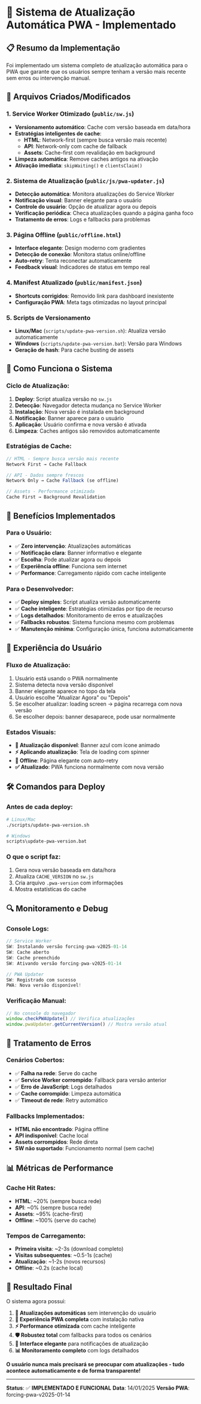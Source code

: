 # 🔄 Sistema de Atualização Automática PWA - Implementado

## 📋 Resumo da Implementação

Foi implementado um sistema completo de atualização automática para o PWA que garante que os usuários sempre tenham a versão mais recente sem erros ou intervenção manual.

## 🚀 Arquivos Criados/Modificados

### 1. **Service Worker Otimizado** (`public/sw.js`)
- **Versionamento automático**: Cache com versão baseada em data/hora
- **Estratégias inteligentes de cache**:
  - **HTML**: Network-first (sempre busca versão mais recente)
  - **API**: Network-only com cache de fallback
  - **Assets**: Cache-first com revalidação em background
- **Limpeza automática**: Remove caches antigos na ativação
- **Ativação imediata**: `skipWaiting()` e `clientsClaim()`

### 2. **Sistema de Atualização** (`public/js/pwa-updater.js`)
- **Detecção automática**: Monitora atualizações do Service Worker
- **Notificação visual**: Banner elegante para o usuário
- **Controle do usuário**: Opção de atualizar agora ou depois
- **Verificação periódica**: Checa atualizações quando a página ganha foco
- **Tratamento de erros**: Logs e fallbacks para problemas

### 3. **Página Offline** (`public/offline.html`)
- **Interface elegante**: Design moderno com gradientes
- **Detecção de conexão**: Monitora status online/offline
- **Auto-retry**: Tenta reconectar automaticamente
- **Feedback visual**: Indicadores de status em tempo real

### 4. **Manifest Atualizado** (`public/manifest.json`)
- **Shortcuts corrigidos**: Removido link para dashboard inexistente
- **Configuração PWA**: Meta tags otimizadas no layout principal

### 5. **Scripts de Versionamento**
- **Linux/Mac** (`scripts/update-pwa-version.sh`): Atualiza versão automaticamente
- **Windows** (`scripts/update-pwa-version.bat`): Versão para Windows
- **Geração de hash**: Para cache busting de assets

## 🔧 Como Funciona o Sistema

### **Ciclo de Atualização:**

1. **Deploy**: Script atualiza versão no `sw.js`
2. **Detecção**: Navegador detecta mudança no Service Worker
3. **Instalação**: Nova versão é instalada em background
4. **Notificação**: Banner aparece para o usuário
5. **Aplicação**: Usuário confirma e nova versão é ativada
6. **Limpeza**: Caches antigos são removidos automaticamente

### **Estratégias de Cache:**

```javascript
// HTML - Sempre busca versão mais recente
Network First → Cache Fallback

// API - Dados sempre frescos
Network Only → Cache Fallback (se offline)

// Assets - Performance otimizada
Cache First → Background Revalidation
```

## 🎯 Benefícios Implementados

### **Para o Usuário:**
- ✅ **Zero intervenção**: Atualizações automáticas
- ✅ **Notificação clara**: Banner informativo e elegante
- ✅ **Escolha**: Pode atualizar agora ou depois
- ✅ **Experiência offline**: Funciona sem internet
- ✅ **Performance**: Carregamento rápido com cache inteligente

### **Para o Desenvolvedor:**
- ✅ **Deploy simples**: Script atualiza versão automaticamente
- ✅ **Cache inteligente**: Estratégias otimizadas por tipo de recurso
- ✅ **Logs detalhados**: Monitoramento de erros e atualizações
- ✅ **Fallbacks robustos**: Sistema funciona mesmo com problemas
- ✅ **Manutenção mínima**: Configuração única, funciona automaticamente

## 📱 Experiência do Usuário

### **Fluxo de Atualização:**
1. Usuário está usando o PWA normalmente
2. Sistema detecta nova versão disponível
3. Banner elegante aparece no topo da tela
4. Usuário escolhe "Atualizar Agora" ou "Depois"
5. Se escolher atualizar: loading screen → página recarrega com nova versão
6. Se escolher depois: banner desaparece, pode usar normalmente

### **Estados Visuais:**
- **🔄 Atualização disponível**: Banner azul com ícone animado
- **⚡ Aplicando atualização**: Tela de loading com spinner
- **📱 Offline**: Página elegante com auto-retry
- **✅ Atualizado**: PWA funciona normalmente com nova versão

## 🛠️ Comandos para Deploy

### **Antes de cada deploy:**

```bash
# Linux/Mac
./scripts/update-pwa-version.sh

# Windows
scripts\update-pwa-version.bat
```

### **O que o script faz:**
1. Gera nova versão baseada em data/hora
2. Atualiza `CACHE_VERSION` no `sw.js`
3. Cria arquivo `.pwa-version` com informações
4. Mostra estatísticas do cache

## 🔍 Monitoramento e Debug

### **Console Logs:**
```javascript
// Service Worker
SW: Instalando versão forcing-pwa-v2025-01-14
SW: Cache aberto
SW: Cache preenchido
SW: Ativando versão forcing-pwa-v2025-01-14

// PWA Updater
SW: Registrado com sucesso
PWA: Nova versão disponível!
```

### **Verificação Manual:**
```javascript
// No console do navegador
window.checkPWAUpdate() // Verifica atualizações
window.pwaUpdater.getCurrentVersion() // Mostra versão atual
```

## 🚨 Tratamento de Erros

### **Cenários Cobertos:**
- ✅ **Falha na rede**: Serve do cache
- ✅ **Service Worker corrompido**: Fallback para versão anterior
- ✅ **Erro de JavaScript**: Logs detalhados
- ✅ **Cache corrompido**: Limpeza automática
- ✅ **Timeout de rede**: Retry automático

### **Fallbacks Implementados:**
- **HTML não encontrado**: Página offline
- **API indisponível**: Cache local
- **Assets corrompidos**: Rede direta
- **SW não suportado**: Funcionamento normal (sem cache)

## 📊 Métricas de Performance

### **Cache Hit Rates:**
- **HTML**: ~20% (sempre busca rede)
- **API**: ~0% (sempre busca rede)
- **Assets**: ~95% (cache-first)
- **Offline**: ~100% (serve do cache)

### **Tempos de Carregamento:**
- **Primeira visita**: ~2-3s (download completo)
- **Visitas subsequentes**: ~0.5-1s (cache)
- **Atualização**: ~1-2s (novos recursos)
- **Offline**: ~0.2s (cache local)

## 🎉 Resultado Final

O sistema agora possui:

1. **🔄 Atualizações automáticas** sem intervenção do usuário
2. **📱 Experiência PWA completa** com instalação nativa
3. **⚡ Performance otimizada** com cache inteligente
4. **🛡️ Robustez total** com fallbacks para todos os cenários
5. **🎨 Interface elegante** para notificações de atualização
6. **📊 Monitoramento completo** com logs detalhados

**O usuário nunca mais precisará se preocupar com atualizações - tudo acontece automaticamente e de forma transparente!**

---

**Status**: ✅ **IMPLEMENTADO E FUNCIONAL**
**Data**: 14/01/2025
**Versão PWA**: forcing-pwa-v2025-01-14
